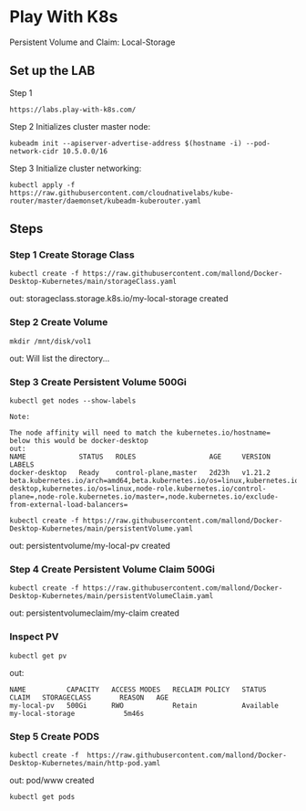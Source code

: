 # Play With K8s 
Persistent Volume and Claim: Local-Storage

## Set up the LAB 
Step 1 
```
https://labs.play-with-k8s.com/
```
Step 2 Initializes cluster master node:
```
kubeadm init --apiserver-advertise-address $(hostname -i) --pod-network-cidr 10.5.0.0/16
```
Step 3 Initialize cluster networking:
```
kubectl apply -f https://raw.githubusercontent.com/cloudnativelabs/kube-router/master/daemonset/kubeadm-kuberouter.yaml
```

## Steps

### Step 1 Create Storage Class
```
kubectl create -f https://raw.githubusercontent.com/mallond/Docker-Desktop-Kubernetes/main/storageClass.yaml
```  
out: storageclass.storage.k8s.io/my-local-storage created

### Step 2 Create Volume
```
mkdir /mnt/disk/vol1
```
out: Will list the directory...

### Step 3 Create Persistent Volume 500Gi
```
kubectl get nodes --show-labels
```
```
Note: 

The node affinity will need to match the kubernetes.io/hostname=
below this would be docker-desktop
out: 
NAME             STATUS   ROLES                  AGE     VERSION   LABELS
docker-desktop   Ready    control-plane,master   2d23h   v1.21.2   beta.kubernetes.io/arch=amd64,beta.kubernetes.io/os=linux,kubernetes.io/arch=amd64,kubernetes.io/hostname=docker-desktop,kubernetes.io/os=linux,node-role.kubernetes.io/control-plane=,node-role.kubernetes.io/master=,node.kubernetes.io/exclude-from-external-load-balancers=

```
```
kubectl create -f https://raw.githubusercontent.com/mallond/Docker-Desktop-Kubernetes/main/persistentVolume.yaml
```  
out: persistentvolume/my-local-pv created

### Step 4 Create Persistent Volume Claim 500Gi
```
kubectl create -f https://raw.githubusercontent.com/mallond/Docker-Desktop-Kubernetes/main/persistentVolumeClaim.yaml
```  
out: persistentvolumeclaim/my-claim created

### Inspect PV
```
kubectl get pv
```  
out:   
```
NAME          CAPACITY   ACCESS MODES   RECLAIM POLICY   STATUS      CLAIM   STORAGECLASS       REASON   AGE
my-local-pv   500Gi      RWO            Retain           Available           my-local-storage            5m46s
```

### Step 5 Create PODS
```
kubectl create -f  https://raw.githubusercontent.com/mallond/Docker-Desktop-Kubernetes/main/http-pod.yaml
```  
out: pod/www created  
```
kubectl get pods
```
